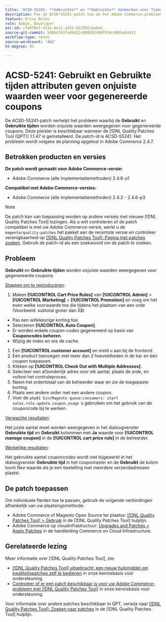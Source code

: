 ```yaml
---
title: 'ACSD-55241: **Gebruikte** en **Gebruikte** kenmerken voor Times Used* geven onjuiste waarden weer voor gegenereerde coupons'
description: Pas de ACSD-55241-patch toe om het Adobe Commerce-probleem op te lossen waarbij de kenmerken **Used** en **Times Used** onjuiste waarden weergeven voor gegenereerde coupons
feature: Price Rules
role: Admin, Developer
exl-id: cfe0f8af-423a-4e12-a332-053392cbabed
source-git-commit: 5d0b4743fe49d22c099102490f93dc4065ab4413
workflow-type: tm+mt
source-wordcount: '462'
ht-degree: 0%

---
```


# ACSD-5241: **Gebruikt** en **Gebruikte tijden** attributen geven onjuiste waarden weer voor gegenereerde coupons

De ACSD-55241-patch verhelpt het probleem waarbij de **Gebruikt** en **Gebruikte tijden** worden onjuiste waarden weergegeven voor gegenereerde coupons. Deze pleister is beschikbaar wanneer de [!DNL Quality Patches Tool (QPT)] 1.1.47 is geïnstalleerd. De patch-id is ACSD-55241. Het probleem wordt volgens de planning opgelost in Adobe Commerce 2.4.7.

## Betrokken producten en versies

**De patch wordt gemaakt voor Adobe Commerce-versie:**

* Adobe Commerce (alle implementatiemethoden) 2.4.6-p1

**Compatibel met Adobe Commerce-versies:**

* Adobe Commerce (alle implementatiemethoden) 2.4.2 - 2.4.6-p3

>[!NOTE]
>
>De patch kan van toepassing worden op andere versies met nieuwe [!DNL Quality Patches Tool] lozingen. Als u wilt controleren of de patch compatibel is met uw Adobe Commerce-versie, werkt u de `magento/quality-patches` het pakket aan de recentste versie en controleer verenigbaarheid op [[!DNL Quality Patches Tool]: Pagina met patches zoeken](https://experienceleague.adobe.com/tools/commerce-quality-patches/index.html). Gebruik de patch-id als een zoekwoord om de patch te zoeken.

## Probleem

**Gebruikt** en **Gebruikte tijden** worden onjuiste waarden weergegeven voor gegenereerde coupons.

<u>Stappen om te reproduceren</u>:

1. Maken **[!UICONTROL Cart Price Rules]** van **[!UICONTROL Admin]** > **[!UICONTROL Marketing]** > **[!UICONTROL Promotion]** en voeg om het even welke voorwaarde toe die tijdens het plaatsen van een orde (Voorbeeld: subtotal groter dan *5$*)

* Pas een willekeurige korting toe.
* Selecteren **[!UICONTROL Auto Coupon]**.
* Er worden enkele coupon-codes gegenereerd op basis van **Couponcodes beheren**.
* Wijzig de index en wis de cache.

1. Een **[!UICONTROL customer account]** en meld u aan bij de frontend.
1. Eén product toevoegen met meer dan *2* hoeveelheden in de kar en één coupon toepassen.
1. Klikken op **[!UICONTROL Check Out with Multiple Addresses]**.
1. Selecteer een afzonderlijk adres voor elk aantal, plaats de orde, en voltooi het controleproces.
1. Neem het ordertotaal van de beheerder waar en zie de toegepaste korting.
1. Plaats een andere order met een andere coupon.
1. Voer de `php81 bin/Magento queue:consumers: start sales.rule.update.coupon.usage &` gebruiken om het gebruik van de couponcode bij te werken.

<u>Verwachte resultaten</u>:

Het juiste aantal moet worden weergegeven in het dialoogvenster **Gebruikte tijd** en **Gebruikt** kolommen met **Ja** waarde voor **[!UICONTROL manage coupon]** in de **[!UICONTROL cart price rule]** in de beheerder.

<u>Werkelijke resultaten</u>:

Het gebruikte aantal couponcodes wordt niet bijgewerkt in het dialoogvenster **Gebruikte tijd** in het couponraster en de **Gebruikt** de kolom toont *Nee* waarde als je een bestelling met meerdere verzendadressen plaatst.

## De patch toepassen

Om individuele flarden toe te passen, gebruik de volgende verbindingen afhankelijk van uw plaatsingsmethode:

* Adobe Commerce of Magento Open Source ter plaatse: [[!DNL Quality Patches Tool] > Gebruik](https://experienceleague.adobe.com/docs/commerce-operations/tools/quality-patches-tool/usage.html) in de [!DNL Quality Patches Tool] hulplijn.
* Adobe Commerce op cloudinfrastructuur: [Upgrades and Patches > Apply Patches](https://experienceleague.adobe.com/docs/commerce-cloud-service/user-guide/develop/upgrade/apply-patches.html) in de handleiding Commerce on Cloud Infrastructure.

## Gerelateerde lezing

Meer informatie over [!DNL Quality Patches Tool], zie:

* [[!DNL Quality Patches Tool] uitgebracht: een nieuw hulpmiddel om kwaliteitspatches zelf te bedienen](/help/announcements/adobe-commerce-announcements/magento-quality-patches-released-new-tool-to-self-serve-quality-patches.md) in onze kennisbasis voor ondersteuning.
* [Controleer of er een patch beschikbaar is voor uw Adobe Commerce-probleem met [!DNL Quality Patches Tool]](/help/support-tools/patches-available-in-qpt-tool/check-patch-for-magento-issue-with-magento-quality-patches.md) in onze kennisbasis voor ondersteuning.

Voor informatie over andere patches beschikbaar in QPT, verwijs naar [[!DNL Quality Patches Tool]: Zoeken naar patches](https://experienceleague.adobe.com/tools/commerce-quality-patches/index.html) in de [!DNL Quality Patches Tool] hulplijn.

